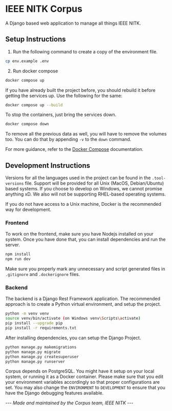 # IEEE NITK Corpus

A Django based web application to manage all things IEEE NITK.

## Setup Instructions

1. Run the following command to create a copy of the environment file.

```sh
cp env.example .env
```

2. Run docker compose

```sh
docker compose up
```

If you have already built the project before, you should rebuild it before getting the services up. Use the following for the same:

```sh
docker compose up --build
```

To stop the containers, just bring the services down.

```sh
docker compose down
```

To remove all the previous data as well, you will have to remove the volumes too. You can do that by appending `-v` to the `down` command.

For more guidance, refer to the [Docker Compose](https://docs.docker.com/compose/) documentation.

## Development Instructions

Versions for all the languages used in the project can be found in the `.tool-versions` file. Support will be provided for all Unix (MacOS, Debian/Ubuntu) based systems. If you choose to develop on Windows, we cannot promise anything xD. We also will not be supporting RHEL-based operating systems.

If you do not have access to a Unix machine, Docker is the recommended way for development.

### Frontend
To work on the frontend, make sure you have Nodejs installed on your system. Once you have done that, you can install dependencies and run the server.

```sh
npm install
npm run dev
```

Make sure you properly mark any unnecessary and script generated files in `.gitignore` and `.dockerignore` files.

### Backend
The backend is a Django Rest Framework application. The recommended approach is to create a Python virtual environment, and setup the project.

```sh
python -m venv venv
source venv/bin/activate (on Windows venv\Scripts\activate)
pip install --upgrade pip
pip install -r requirements.txt
```

After installing dependencies, you can setup the Django Project.

```sh
python manage.py makemigrations
python manage.py migrate
python manage.py createsuperuser
python manage.py runserver
```

Corpus depends on PostgreSQL. You might have it setup on your local system, or running it as a Docker container. Please make sure that you edit your environment variables accordingly so that proper configurations are set. You may also change the `ENVIRONMENT` to `DEVELOPMENT` to ensure that you have the Django debugging features available.

_--- Made and maintained by the Corpus team, IEEE NITK ---_
